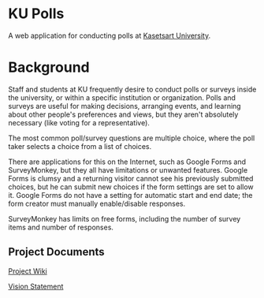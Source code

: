 # KU Polls

A web application for conducting polls at [Kasetsart University](https://www.ku.ac.th).

# Background

Staff and students at KU frequently desire to conduct polls or surveys inside the university, or within a specific institution or organization. Polls and surveys are useful for making decisions, arranging events, and learning about other people's preferences and views, but they aren't absolutely necessary (like voting for a representative).


The most common poll/survey questions are multiple choice, where the poll taker selects a choice from a list of choices.


There are applications for this on the Internet, such as Google Forms and SurveyMonkey, but they all have limitations or unwanted features.
Google Forms is clumsy and a returning visitor cannot see his previously submitted choices, but he can submit new choices if the form settings are set to allow it. Google Forms do not have a setting for automatic start and end date; the form creator must manually enable/disable responses.

SurveyMonkey has limits on free forms, including the number of survey items and number of responses.

## Project Documents

[Project Wiki](../../wiki/Home)

[Vision Statement](../../wiki/Vision%20Statement)
